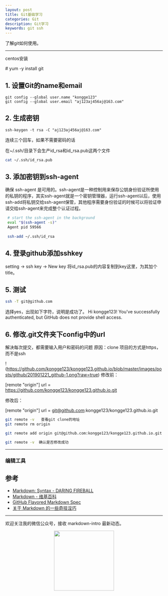 ```yaml
---
layout: post
title: Git基础学习
categories: Git
description: Git学习
keywords: git ssh 
---
```


了解git如何使用。

---

centos安装

\# yum -y install git

## 1. 设置Git的name和email

```git
git config --global user.name "kongge123"
git config --global user.email "aj123aj456aj@163.com"
```

## 2. 生成密钥

```git
ssh-keygen -t rsa -C "aj123aj456aj@163.com"
```
连续三个回车，如果不需要密码的话

在~/.ssh/目录下会生产id_rsa和id_rsa.pub这两个文件

```bash
cat ~/.ssh/id_rsa.pub
```

## 3. 添加密钥到ssh-agent
确保 ssh-agent 是可用的。ssh-agent是一种控制用来保存公钥身份验证所使用的私钥的程序，其实ssh-agent就是一个密钥管理器，运行ssh-agent以后，使用ssh-add将私钥交给ssh-agent保管，其他程序需要身份验证的时候可以将验证申请交给ssh-agent来完成整个认证过程。

```bash
 # start the ssh-agent in the background
 eval "$(ssh-agent -s)"
 Agent pid 59566
 
 ssh-add ~/.ssh/id_rsa
```

## 4. 登录github添加sshkey
setting -> ssh key -> New key
将id_rsa.pub的内容复制到key这里，为其加个title。


## 5. 测试

```bash
ssh -T git@github.com
```
选择yes，出现如下字符，说明是成功了。
Hi kongge123! You've successfully authenticated, but GitHub does not provide shell access.

## 6. 修改.git文件夹下config中的url

解决每次提交，都需要输入用户和密码的问题
原因：clone 项目的方式是https，而不是ssh

!(https://github.com/kongge123/kongge123.github.io/blob/master/images/posts/github/201901221_github-1.png?raw=true)
修改前：

\[remote "origin"\]
    url = https://github.com/kongge123/kongge123.github.io.git
   
修改后：

\[remote "origin"\]
    url = git@github.com:kongge123/kongge123.github.io.git
    
```bash
git remote -v   查看git clone的地址
git remote rm origin

git remote add origin git@github.com:kongge123/kongge123.github.io.git

git remote -v  确认是否修改成功
```
    
---
### 编辑工具
## 参考

* [Markdown: Syntax - DARING FIREBALL](https://daringfireball.net/projects/markdown/syntax)
* [Markdown - 维基百科](https://zh.wikipedia.org/wiki/Markdown)
* [GitHub Flavored Markdown Spec](https://github.github.com/gfm/)
* [关于 Markdown 的一些奇技淫巧](https://mazhuang.org/2017/09/01/markdown-odd-skills/)

---

欢迎关注我的微信公众号，接收 markdown-intro 最新动态。

<div align="center"><img width="192px" height="192px" src="https://mazhuang.org/assets/images/qrcode.jpg"/></div>
